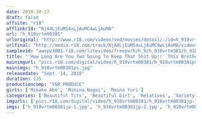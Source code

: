 ```yaml
---
date: 2018-10-27
draft: false
affsite: "r18"
afflinkr18: "NjA4LjEuMS4xLjAuMC4wLjAuMA"
url: "h_910vrtm00381"
urloriginal: "http://www.r18.com/videos/vod/movies/detail/-/id=h_910vrtm00381"
urlfinal: "http://media.r18.com/track/NjA4LjEuMS4xLjAuMC4wLjAuMA/videos/vod/movies/detail/-/id=h_910vrtm00381"
samplevid: "awspv3001.r18.com/litevideo/freepv/h/h_9/h_910vrtm381/h_910vrtm381_dmb_w.mp4"
title: "'How Long Are You Two Going To Keep That Shit Up!!' This Brother And Sister Team Are Pretending To Fight, But In Reality They've Developed An Incest Romance Together, And Are Now Living Dangerously, Creampie Fucking Behind Their Parents' Backs 3"
mainimgurl: "pics.r18.com/digital/video/h_910vrtm00381/h_910vrtm00381ps.jpg"
mainimgs: "h_910vrtm00381ps.jpg"
releasedate: "Sept. 14, 2018"
duration: 135
productioncomp: "V&R PRODUCE"
girls: ['Mikako Abe', 'Mihina Nagai', 'Maina Yuri']
categories: ['Beautiful Tits', 'Beautiful Girl', 'Relatives', 'Variety', 'Ass Lover', 'Sister', 'Creampie', 'Masturbation', 'Hi-Def']
imgurls: ['pics.r18.com/digital/video/h_910vrtm00381/h_910vrtm00381jp-1.jpg', 'pics.r18.com/digital/video/h_910vrtm00381/h_910vrtm00381jp-2.jpg', 'pics.r18.com/digital/video/h_910vrtm00381/h_910vrtm00381jp-3.jpg', 'pics.r18.com/digital/video/h_910vrtm00381/h_910vrtm00381jp-4.jpg', 'pics.r18.com/digital/video/h_910vrtm00381/h_910vrtm00381jp-5.jpg', 'pics.r18.com/digital/video/h_910vrtm00381/h_910vrtm00381jp-6.jpg', 'pics.r18.com/digital/video/h_910vrtm00381/h_910vrtm00381jp-7.jpg', 'pics.r18.com/digital/video/h_910vrtm00381/h_910vrtm00381jp-8.jpg', 'pics.r18.com/digital/video/h_910vrtm00381/h_910vrtm00381jp-9.jpg', 'pics.r18.com/digital/video/h_910vrtm00381/h_910vrtm00381jp-10.jpg', 'pics.r18.com/digital/video/h_910vrtm00381/h_910vrtm00381jp-11.jpg', 'pics.r18.com/digital/video/h_910vrtm00381/h_910vrtm00381jp-12.jpg', 'pics.r18.com/digital/video/h_910vrtm00381/h_910vrtm00381jp-13.jpg', 'pics.r18.com/digital/video/h_910vrtm00381/h_910vrtm00381jp-14.jpg', 'pics.r18.com/digital/video/h_910vrtm00381/h_910vrtm00381jp-15.jpg', 'pics.r18.com/digital/video/h_910vrtm00381/h_910vrtm00381jp-16.jpg', 'pics.r18.com/digital/video/h_910vrtm00381/h_910vrtm00381jp-17.jpg', 'pics.r18.com/digital/video/h_910vrtm00381/h_910vrtm00381jp-18.jpg', 'pics.r18.com/digital/video/h_910vrtm00381/h_910vrtm00381jp-19.jpg', 'pics.r18.com/digital/video/h_910vrtm00381/h_910vrtm00381jp-20.jpg']
imgs: ['h_910vrtm00381jp-1.jpg', 'h_910vrtm00381jp-2.jpg', 'h_910vrtm00381jp-3.jpg', 'h_910vrtm00381jp-4.jpg', 'h_910vrtm00381jp-5.jpg', 'h_910vrtm00381jp-6.jpg', 'h_910vrtm00381jp-7.jpg', 'h_910vrtm00381jp-8.jpg', 'h_910vrtm00381jp-9.jpg', 'h_910vrtm00381jp-10.jpg', 'h_910vrtm00381jp-11.jpg', 'h_910vrtm00381jp-12.jpg', 'h_910vrtm00381jp-13.jpg', 'h_910vrtm00381jp-14.jpg', 'h_910vrtm00381jp-15.jpg', 'h_910vrtm00381jp-16.jpg', 'h_910vrtm00381jp-17.jpg', 'h_910vrtm00381jp-18.jpg', 'h_910vrtm00381jp-19.jpg', 'h_910vrtm00381jp-20.jpg']
---
```

